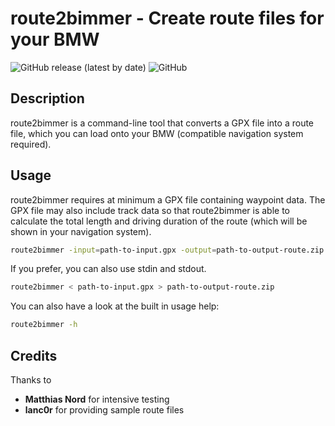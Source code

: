 # route2bimmer - Create route files for your BMW
![GitHub release (latest by date)](https://img.shields.io/github/v/release/organized92/route2bimmer) ![GitHub](https://img.shields.io/github/license/organized92/route2bimmer)

## Description
route2bimmer is a command-line tool that converts a GPX file into a route file, which you can load onto your BMW (compatible navigation system required).

## Usage
route2bimmer requires at minimum a GPX file containing waypoint data. The GPX file may also include track data so that route2bimmer is able to calculate the total length and driving duration of the route (which will be shown in your navigation system).
``` bash
route2bimmer -input=path-to-input.gpx -output=path-to-output-route.zip
```

If you prefer, you can also use stdin and stdout.
``` bash
route2bimmer < path-to-input.gpx > path-to-output-route.zip
```

You can also have a look at the built in usage help:
``` bash
route2bimmer -h
```

## Credits
Thanks to
* __Matthias Nord__ for intensive testing
* __lanc0r__ for providing sample route files
